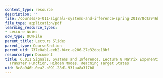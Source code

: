 ```yaml
---
content_type: resource
description: ''
file: /courses/6-011-signals-systems-and-inference-spring-2018/8c8a946b0ea2b09128d3931aa8a317b8_MIT6_011S18lec8.pdf
file_type: application/pdf
learning_resource_types:
- Lecture Notes
ocw_type: OCWFile
parent_title: Lecture Slides
parent_type: CourseSection
parent_uid: 737e0ab1-eeb2-b8cc-e206-27e32dde18bf
resourcetype: Document
title: 6.011 Signals, Systems and Inference, Lecture 8 Matrix Exponential, ZIR+ZSR,
  Transfer Function, Hidden Modes, Reaching Target States
uid: 8c8a946b-0ea2-b091-28d3-931aa8a317b8
---
```

